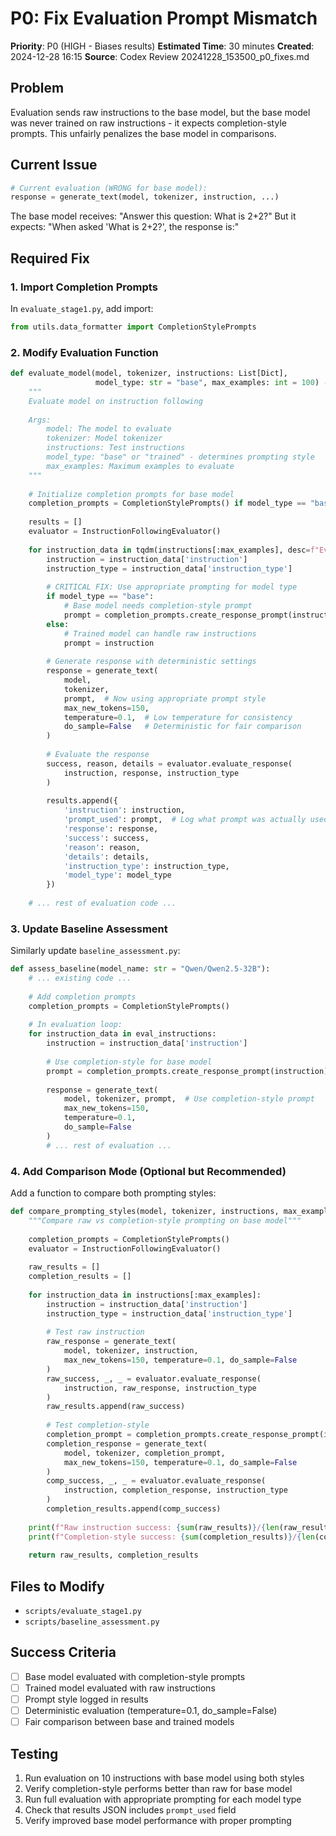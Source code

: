 # P0: Fix Evaluation Prompt Mismatch

**Priority**: P0 (HIGH - Biases results)
**Estimated Time**: 30 minutes
**Created**: 2024-12-28 16:15
**Source**: Codex Review 20241228_153500_p0_fixes.md

## Problem
Evaluation sends raw instructions to the base model, but the base model was never trained on raw instructions - it expects completion-style prompts. This unfairly penalizes the base model in comparisons.

## Current Issue
```python
# Current evaluation (WRONG for base model):
response = generate_text(model, tokenizer, instruction, ...)
```

The base model receives: "Answer this question: What is 2+2?"
But it expects: "When asked 'What is 2+2?', the response is:"

## Required Fix

### 1. Import Completion Prompts
In `evaluate_stage1.py`, add import:
```python
from utils.data_formatter import CompletionStylePrompts
```

### 2. Modify Evaluation Function
```python
def evaluate_model(model, tokenizer, instructions: List[Dict], 
                   model_type: str = "base", max_examples: int = 100) -> Dict[str, Any]:
    """
    Evaluate model on instruction following
    
    Args:
        model: The model to evaluate
        tokenizer: Model tokenizer
        instructions: Test instructions
        model_type: "base" or "trained" - determines prompting style
        max_examples: Maximum examples to evaluate
    """
    
    # Initialize completion prompts for base model
    completion_prompts = CompletionStylePrompts() if model_type == "base" else None
    
    results = []
    evaluator = InstructionFollowingEvaluator()
    
    for instruction_data in tqdm(instructions[:max_examples], desc=f"Evaluating {model_type} model"):
        instruction = instruction_data['instruction']
        instruction_type = instruction_data['instruction_type']
        
        # CRITICAL FIX: Use appropriate prompting for model type
        if model_type == "base":
            # Base model needs completion-style prompt
            prompt = completion_prompts.create_response_prompt(instruction)
        else:
            # Trained model can handle raw instructions
            prompt = instruction
        
        # Generate response with deterministic settings
        response = generate_text(
            model, 
            tokenizer, 
            prompt,  # Now using appropriate prompt style
            max_new_tokens=150,
            temperature=0.1,  # Low temperature for consistency
            do_sample=False   # Deterministic for fair comparison
        )
        
        # Evaluate the response
        success, reason, details = evaluator.evaluate_response(
            instruction, response, instruction_type
        )
        
        results.append({
            'instruction': instruction,
            'prompt_used': prompt,  # Log what prompt was actually used
            'response': response,
            'success': success,
            'reason': reason,
            'details': details,
            'instruction_type': instruction_type,
            'model_type': model_type
        })
    
    # ... rest of evaluation code ...
```

### 3. Update Baseline Assessment
Similarly update `baseline_assessment.py`:
```python
def assess_baseline(model_name: str = "Qwen/Qwen2.5-32B"):
    # ... existing code ...
    
    # Add completion prompts
    completion_prompts = CompletionStylePrompts()
    
    # In evaluation loop:
    for instruction_data in eval_instructions:
        instruction = instruction_data['instruction']
        
        # Use completion-style for base model
        prompt = completion_prompts.create_response_prompt(instruction)
        
        response = generate_text(
            model, tokenizer, prompt,  # Use completion-style prompt
            max_new_tokens=150,
            temperature=0.1,
            do_sample=False
        )
        # ... rest of evaluation ...
```

### 4. Add Comparison Mode (Optional but Recommended)
Add a function to compare both prompting styles:
```python
def compare_prompting_styles(model, tokenizer, instructions, max_examples=50):
    """Compare raw vs completion-style prompting on base model"""
    
    completion_prompts = CompletionStylePrompts()
    evaluator = InstructionFollowingEvaluator()
    
    raw_results = []
    completion_results = []
    
    for instruction_data in instructions[:max_examples]:
        instruction = instruction_data['instruction']
        instruction_type = instruction_data['instruction_type']
        
        # Test raw instruction
        raw_response = generate_text(
            model, tokenizer, instruction,
            max_new_tokens=150, temperature=0.1, do_sample=False
        )
        raw_success, _, _ = evaluator.evaluate_response(
            instruction, raw_response, instruction_type
        )
        raw_results.append(raw_success)
        
        # Test completion-style
        completion_prompt = completion_prompts.create_response_prompt(instruction)
        completion_response = generate_text(
            model, tokenizer, completion_prompt,
            max_new_tokens=150, temperature=0.1, do_sample=False
        )
        comp_success, _, _ = evaluator.evaluate_response(
            instruction, completion_response, instruction_type
        )
        completion_results.append(comp_success)
    
    print(f"Raw instruction success: {sum(raw_results)}/{len(raw_results)} = {sum(raw_results)/len(raw_results)*100:.1f}%")
    print(f"Completion-style success: {sum(completion_results)}/{len(completion_results)} = {sum(completion_results)/len(completion_results)*100:.1f}%")
    
    return raw_results, completion_results
```

## Files to Modify
- `scripts/evaluate_stage1.py`
- `scripts/baseline_assessment.py`

## Success Criteria
- [ ] Base model evaluated with completion-style prompts
- [ ] Trained model evaluated with raw instructions
- [ ] Prompt style logged in results
- [ ] Deterministic evaluation (temperature=0.1, do_sample=False)
- [ ] Fair comparison between base and trained models

## Testing
1. Run evaluation on 10 instructions with base model using both styles
2. Verify completion-style performs better than raw for base model
3. Run full evaluation with appropriate prompting for each model type
4. Check that results JSON includes `prompt_used` field
5. Verify improved base model performance with proper prompting
